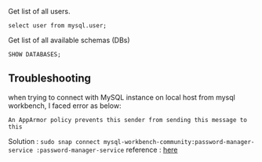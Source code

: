Get list of all users.

`select user from mysql.user;`

Get list of all available schemas (DBs)

`SHOW DATABASES;`


## Troubleshooting

when trying to connect with MySQL instance on local host from mysql workbench, I faced error as below:

```
An AppArmor policy prevents this sender from sending this message to this

```

Solution :
`sudo snap connect mysql-workbench-community:password-manager-service :password-manager-service`
reference : [here](https://askubuntu.com/questions/1242026/cannot-connect-mysql-workbench-to-mysql-server)
